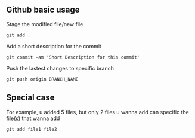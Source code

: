 ## Github basic usage

Stage the modified file/new file
```
git add .
```

Add a short description for the commit
```
git commit -am 'Short Description for this commit'
```

Push the lastest changes to specific branch
```
git push origin BRANCH_NAME
```

## Special case
For example, u added 5 files, but only 2 files u wanna add can specific the file(s) that wanna add
```
git add file1 file2
```

